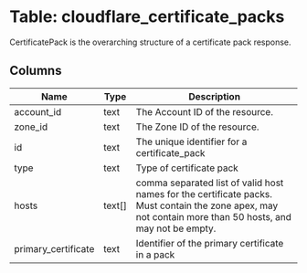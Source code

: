 
# Table: cloudflare_certificate_packs
CertificatePack is the overarching structure of a certificate pack response.
## Columns
| Name        | Type           | Description  |
| ------------- | ------------- | -----  |
|account_id|text|The Account ID of the resource.|
|zone_id|text|The Zone ID of the resource.|
|id|text|The unique identifier for a certificate_pack|
|type|text|Type of certificate pack|
|hosts|text[]|comma separated list of valid host names for the certificate packs. Must contain the zone apex, may not contain more than 50 hosts, and may not be empty.|
|primary_certificate|text|Identifier of the primary certificate in a pack|
